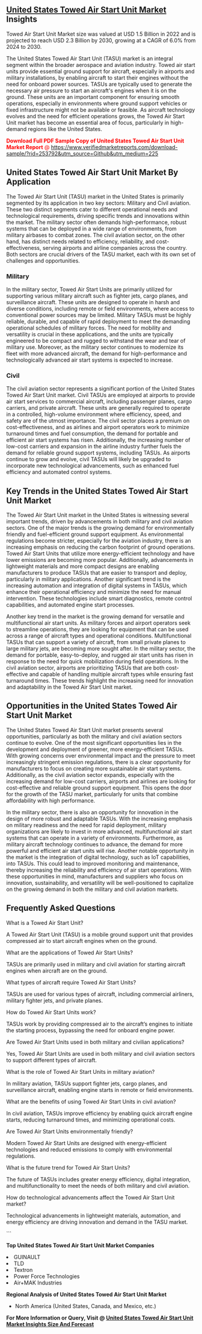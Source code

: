 <h2><a href="https://www.verifiedmarketreports.com/download-sample/?rid=253792&amp;utm_source=Github&amp;utm_medium=225" target="_blank">United States Towed Air Start Unit Market</a> Insights</h2><p>Towed Air Start Unit Market size was valued at USD 1.5 Billion in 2022 and is projected to reach USD 2.3 Billion by 2030, growing at a CAGR of 6.0% from 2024 to 2030.</p><p> <p>The United States Towed Air Start Unit (TASU) market is an integral segment within the broader aerospace and aviation industry. Towed air start units provide essential ground support for aircraft, especially in airports and military installations, by enabling aircraft to start their engines without the need for onboard power sources. TASUs are typically used to generate the necessary air pressure to start an aircraft's engines when it is on the ground. These units are an important component for ensuring smooth operations, especially in environments where ground support vehicles or fixed infrastructure might not be available or feasible. As aircraft technology evolves and the need for efficient operations grows, the Towed Air Start Unit market has become an essential area of focus, particularly in high-demand regions like the United States. <p><span class=""><span style="color: #ff0000;"><strong>Download Full PDF Sample Copy of United States Towed Air Start Unit Market Report</strong> @ </span><a href="https://www.verifiedmarketreports.com/download-sample/?rid=253792&amp;utm_source=Github&amp;utm_medium=225" target="_blank">https://www.verifiedmarketreports.com/download-sample/?rid=253792&amp;utm_source=Github&amp;utm_medium=225</a></span></p></p> <h2>United States Towed Air Start Unit Market By Application</h2> <p>The Towed Air Start Unit (TASU) market in the United States is primarily segmented by its application in two key sectors: Military and Civil aviation. These two distinct segments cater to different operational needs and technological requirements, driving specific trends and innovations within the market. The military sector often demands high-performance, robust systems that can be deployed in a wide range of environments, from military airbases to combat zones. The civil aviation sector, on the other hand, has distinct needs related to efficiency, reliability, and cost-effectiveness, serving airports and airline companies across the country. Both sectors are crucial drivers of the TASU market, each with its own set of challenges and opportunities. <h3>Military</h3> <p>In the military sector, Towed Air Start Units are primarily utilized for supporting various military aircraft such as fighter jets, cargo planes, and surveillance aircraft. These units are designed to operate in harsh and diverse conditions, including remote or field environments, where access to conventional power sources may be limited. Military TASUs must be highly reliable, durable, and capable of rapid deployment to meet the demanding operational schedules of military forces. The need for mobility and versatility is crucial in these applications, and the units are typically engineered to be compact and rugged to withstand the wear and tear of military use. Moreover, as the military sector continues to modernize its fleet with more advanced aircraft, the demand for high-performance and technologically advanced air start systems is expected to increase. <h3>Civil</h3> <p>The civil aviation sector represents a significant portion of the United States Towed Air Start Unit market. Civil TASUs are employed at airports to provide air start services to commercial aircraft, including passenger planes, cargo carriers, and private aircraft. These units are generally required to operate in a controlled, high-volume environment where efficiency, speed, and safety are of the utmost importance. The civil sector places a premium on cost-effectiveness, and as airlines and airport operators work to minimize turnaround times and fuel consumption, the demand for portable and efficient air start systems has risen. Additionally, the increasing number of low-cost carriers and expansion in the airline industry further fuels the demand for reliable ground support systems, including TASUs. As airports continue to grow and evolve, civil TASUs will likely be upgraded to incorporate new technological advancements, such as enhanced fuel efficiency and automated control systems. <h2>Key Trends in the United States Towed Air Start Unit Market</h2> <p>The Towed Air Start Unit market in the United States is witnessing several important trends, driven by advancements in both military and civil aviation sectors. One of the major trends is the growing demand for environmentally friendly and fuel-efficient ground support equipment. As environmental regulations become stricter, especially for the aviation industry, there is an increasing emphasis on reducing the carbon footprint of ground operations. Towed Air Start Units that utilize more energy-efficient technology and have lower emissions are becoming more popular. Additionally, advancements in lightweight materials and more compact designs are enabling manufacturers to produce TASUs that are easier to transport and deploy, particularly in military applications. Another significant trend is the increasing automation and integration of digital systems in TASUs, which enhance their operational efficiency and minimize the need for manual intervention. These technologies include smart diagnostics, remote control capabilities, and automated engine start processes. <p>Another key trend in the market is the growing demand for versatile and multifunctional air start units. As military forces and airport operators seek to streamline operations, they are looking for equipment that can be used across a range of aircraft types and operational conditions. Multifunctional TASUs that can support a variety of aircraft, from small private planes to large military jets, are becoming more sought after. In the military sector, the demand for portable, easy-to-deploy, and rugged air start units has risen in response to the need for quick mobilization during field operations. In the civil aviation sector, airports are prioritizing TASUs that are both cost-effective and capable of handling multiple aircraft types while ensuring fast turnaround times. These trends highlight the increasing need for innovation and adaptability in the Towed Air Start Unit market. <h2>Opportunities in the United States Towed Air Start Unit Market</h2> <p>The United States Towed Air Start Unit market presents several opportunities, particularly as both the military and civil aviation sectors continue to evolve. One of the most significant opportunities lies in the development and deployment of greener, more energy-efficient TASUs. With growing concerns over environmental impact and the pressure to meet increasingly stringent emission regulations, there is a clear opportunity for manufacturers to focus on creating more sustainable air start systems. Additionally, as the civil aviation sector expands, especially with the increasing demand for low-cost carriers, airports and airlines are looking for cost-effective and reliable ground support equipment. This opens the door for the growth of the TASU market, particularly for units that combine affordability with high performance. <p>In the military sector, there is also an opportunity for innovation in the design of more robust and adaptable TASUs. With the increasing emphasis on military readiness and the need for rapid deployment, military organizations are likely to invest in more advanced, multifunctional air start systems that can operate in a variety of environments. Furthermore, as military aircraft technology continues to advance, the demand for more powerful and efficient air start units will rise. Another notable opportunity in the market is the integration of digital technology, such as IoT capabilities, into TASUs. This could lead to improved monitoring and maintenance, thereby increasing the reliability and efficiency of air start operations. With these opportunities in mind, manufacturers and suppliers who focus on innovation, sustainability, and versatility will be well-positioned to capitalize on the growing demand in both the military and civil aviation markets. <h2>Frequently Asked Questions</h2> <p>What is a Towed Air Start Unit? </p> <p>A Towed Air Start Unit (TASU) is a mobile ground support unit that provides compressed air to start aircraft engines when on the ground. </p> <p>What are the applications of Towed Air Start Units? </p> <p>TASUs are primarily used in military and civil aviation for starting aircraft engines when aircraft are on the ground. </p> <p>What types of aircraft require Towed Air Start Units? </p> <p>TASUs are used for various types of aircraft, including commercial airliners, military fighter jets, and private planes. </p> <p>How do Towed Air Start Units work? </p> <p>TASUs work by providing compressed air to the aircraft’s engines to initiate the starting process, bypassing the need for onboard engine power. </p> <p>Are Towed Air Start Units used in both military and civilian applications? </p> <p>Yes, Towed Air Start Units are used in both military and civil aviation sectors to support different types of aircraft. </p> <p>What is the role of Towed Air Start Units in military aviation? </p> <p>In military aviation, TASUs support fighter jets, cargo planes, and surveillance aircraft, enabling engine starts in remote or field environments. </p> <p>What are the benefits of using Towed Air Start Units in civil aviation? </p> <p>In civil aviation, TASUs improve efficiency by enabling quick aircraft engine starts, reducing turnaround times, and minimizing operational costs. </p> <p>Are Towed Air Start Units environmentally friendly? </p> <p>Modern Towed Air Start Units are designed with energy-efficient technologies and reduced emissions to comply with environmental regulations. </p> <p>What is the future trend for Towed Air Start Units? </p> <p>The future of TASUs includes greater energy efficiency, digital integration, and multifunctionality to meet the needs of both military and civil aviation. </p> <p>How do technological advancements affect the Towed Air Start Unit market? </p> <p>Technological advancements in lightweight materials, automation, and energy efficiency are driving innovation and demand in the TASU market. </p> ```</p><p><strong>Top United States Towed Air Start Unit Market Companies</strong></p><div data-test-id=""><p><li>GUINAULT</li><li> TLD</li><li> Textron</li><li> Power Force Technologies</li><li> Air+MAK Industries</li></p><div><strong>Regional Analysis of&nbsp;United States Towed Air Start Unit Market</strong></div><ul><li dir="ltr"><p dir="ltr">North America&nbsp;(United States, Canada, and Mexico, etc.)</p></li></ul><p><strong>For More Information or Query, Visit @&nbsp;</strong><strong><a href="https://www.verifiedmarketreports.com/product/towed-air-start-unit-market/?utm_source=Github&amp;utm_medium=225" target="_blank">United States Towed Air Start Unit Market Insights Size And Forecast</a></strong></p></div>
